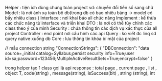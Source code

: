 ﻿Helper : tiện ích dùng chung toàn project vd:  chuyển đổi tiền số sang chữ
Model : là nơi ánh xạ toàn bộ db(trong db có bao nhiêu bảng -> model có bấy nhiêu class )
Interface : nơi khai báo all chức năng 
Implement : kế thừa các chức năng từ interface và triển khai
DTO : là nơi có thể tùy chỉnh các class theo ý của mình 
Security : chứa thông tin các dịch vụ xác thực của all project 
Controller : end point nơi cấu hình các api 
Query : ko viết đc linq sd query native xuống db
Core : lưu thông tin khóa bí mật của project 


//  mẫu connection string
"ConnectionStrings": {
    "DBConnection": "data source=,;initial catalog=Syllabus;persist security info=True;user id=sa;password=123456;MultipleActiveResultSets=True;encrypt=false"
  }

  trong helper tạo 1 class gọi là api response : total page , current page , list  <T> , object T, code(string) , message(string), isSuccess(bit)  , string (string), int 
